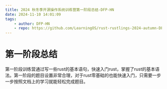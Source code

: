 ```yaml
---
title: 2024 秋冬季开源操作系统训练营第一阶段总结-DFP-HN
date: 2024-11-10 14:01:09
tags: 
    - author: DFP-HN
    - repo: https://github.com/LearningOS/rust-rustlings-2024-autumn-DFP-HN
---
```

# 第一阶段总结
第一阶段训练营通过写一些rust的基本语句，快速入门rust，掌握了rust的基本语法。第一阶段的题目设置非常合理，对于rust零基础的也能快速入门，只需要一步一步按照文档上的学习就能轻松完成题目。
